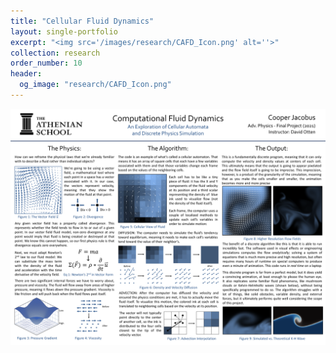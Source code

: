 ```yaml
---
title: "Cellular Fluid Dynamics"
layout: single-portfolio
excerpt: "<img src='/images/research/CAFD_Icon.png' alt=''>"
collection: research
order_number: 10
header: 
  og_image: "research/CAFD_Icon.png"
---
```


![CAFD](/images/research/CAFD_Poster.png)

